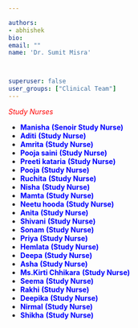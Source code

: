 ```yaml
---

authors:
- abhishek
bio: 
email: ""
name: 'Dr. Sumit Misra'



superuser: false
user_groups: ["Clinical Team"]
---
```

<span style="color:red"> *Study Nurses* </span>

  *	<span style="color:blue"> **Manisha** </span> <span style="color:blue"> **(Senoir Study Nurse)** </span> 
  *	<span style="color:blue"> **Aditi** </span> <span style="color:blue"> **(Study Nurse)** </span>
  *	<span style="color:blue"> **Amrita** </span> <span style="color:blue"> **(Study Nurse)** </span>
  *	<span style="color:blue"> **Pooja saini** </span> <span style="color:blue"> **(Study Nurse)** </span>
  *	<span style="color:blue"> **Preeti kataria** </span> <span style="color:blue"> **(Study Nurse)** </span>
  *	<span style="color:blue"> **Pooja** </span> <span style="color:blue"> **(Study Nurse)** </span>
  *	<span style="color:blue"> **Ruchita** </span> <span style="color:blue"> **(Study Nurse)** </span>
  *	<span style="color:blue"> **Nisha** </span> <span style="color:blue"> **(Study Nurse)** </span>
  *	<span style="color:blue"> **Mamta** </span> <span style="color:blue"> **(Study Nurse)** </span>
  *	<span style="color:blue"> **Neetu hooda** </span> <span style="color:blue"> **(Study Nurse)** </span>
  *	<span style="color:blue"> **Anita** </span> <span style="color:blue"> **(Study Nurse)** </span>
  *	<span style="color:blue"> **Shivani** </span> <span style="color:blue"> **(Study Nurse)** </span>
  *	<span style="color:blue"> **Sonam** </span> <span style="color:blue"> **(Study Nurse)** </span>
  *	<span style="color:blue"> **Priya** </span> <span style="color:blue"> **(Study Nurse)** </span>
  *	<span style="color:blue"> **Hemlata** </span> <span style="color:blue"> **(Study Nurse)** </span>
  *	<span style="color:blue"> **Deepa** </span> <span style="color:blue"> **(Study Nurse)** </span>
  *	<span style="color:blue"> **Asha** </span> <span style="color:blue"> **(Study Nurse)** </span>
  *	<span style="color:blue"> **Ms.Kirti Chhikara** </span> <span style="color:blue"> **(Study Nurse)** </span>
  *	<span style="color:blue"> **Seema** </span> <span style="color:blue"> **(Study Nurse)** </span>
  *	<span style="color:blue"> **Rakhi** </span> <span style="color:blue"> **(Study Nurse)** </span>
  *	<span style="color:blue"> **Deepika** </span> <span style="color:blue"> **(Study Nurse)** </span>
  *	<span style="color:blue"> **Nirmal** </span> <span style="color:blue"> **(Study Nurse)** </span>
  *	<span style="color:blue"> **Shikha** </span> <span style="color:blue"> **(Study Nurse)** </span>



